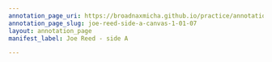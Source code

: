 ```yaml
---
annotation_page_uri: https://broadnaxmicha.github.io/practice/annotations/joe-reed-side-a-canvas-1-01-07.json
annotation_page_slug: joe-reed-side-a-canvas-1-01-07
layout: annotation_page
manifest_label: Joe Reed - side A

---
```

